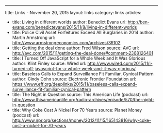 ---
title: Links - November 20, 2015
layout: links
category: links
articles:
  - title: Living in different worlds
    author: Benedict Evans
    url: http://ben-evans.com/benedictevans/2015/11/8/living-in-different-worlds
  - title: Police Civil Asset Forfeitures Exceed All Burglaries in 2014
    author: Martin Armstrong
    url: http://www.armstrongeconomics.com/archives/39102
  - title: Getting the deal done
    author: Fred Wilson
    source: AVC
    url: http://avc.com/2015/11/getting-the-deal-done/#comment-2368126401
  - title: I Turned Off JavaScript for a Whole Week and It Was Glorious
    author: Klint Finley
    source: Wired
    url: http://www.wired.com/2015/11/i-turned-off-javascript-for-a-whole-week-and-it-was-glorious/
  - title: Baseless Calls to Expand Surveillance Fit Familiar, Cynical Pattern
    author: Cindy Cohn
    source: Electronic Frontier Foundation
    url: https://www.eff.org/deeplinks/2015/11/baseless-calls-expand-surveillance-fit-familiar-cynical-pattern
  - title: The Night in Question
    source: This American Life (podcast)
    url: http://www.thisamericanlife.org/radio-archives/episode/570/the-night-in-question
  - title: Why Coke Cost A Nickel For 70 Years
    source: Planet Money (podcast)
    url: http://www.npr.org/sections/money/2012/11/15/165143816/why-coke-cost-a-nickel-for-70-years

